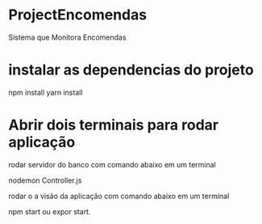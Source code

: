 # ProjectEncomendas
Sistema que Monitora Encomendas

# instalar as dependencias do projeto

 npm install 
 yarn install 
 
 # Abrir dois terminais para rodar aplicação
 
 rodar servidor do banco com comando abaixo em um terminal
 
 nodemon Controller.js
 
 rodar o a visão da aplicação com comando abaixo em um terminal
 
 npm start ou expor start.
 
 
